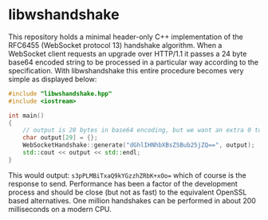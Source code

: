 # libwshandshake
This repository holds a minimal header-only C++ implementation of the RFC6455 (WebSocket protocol 13) handshake algorithm. When a WebSocket client requests an upgrade over HTTP/1.1 it passes a 24 byte base64 encoded string to be processed in a particular way according to the specification. With libwshandshake this entire procedure becomes very simple as displayed below:

```c++
#include "libwshandshake.hpp"
#include <iostream>

int main()
{
    // output is 28 bytes in base64 encoding, but we want an extra 0 to end the string a la C
    char output[29] = {};
    WebSocketHandshake::generate("dGhlIHNhbXBsZSBub25jZQ==", output);
    std::cout << output << std::endl;
}
```

This would output: `s3pPLMBiTxaQ9kYGzzhZRbK+xOo=` which of course is the response to send. Performance has been a factor of the development process and should be close (but not as fast) to the equivalent OpenSSL based alternatives. One million handshakes can be performed in about 200 milliseconds on a modern CPU.
